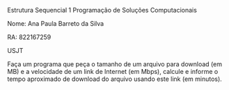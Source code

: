 Estrutura Sequencial 1 Programação de Soluções Computacionais

Nome: Ana Paula Barreto da Silva

RA: 822167259

USJT

Faça um programa que peça o tamanho de um arquivo para download (em MB) e a velocidade de um link de Internet (em Mbps), calcule e informe o tempo aproximado de download do arquivo usando este link (em minutos).